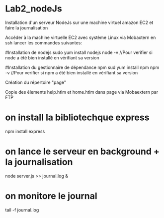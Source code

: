 # Lab2_nodeJs
Installation d'un serveur NodeJs sur une machine virtuel amazon EC2 et faire la journalisation


Accéder à la machine virtuelle EC2 avec système Linux via Mobaxtern en ssh
lancer les commandes suivantes:

#Installation de nodejs
sudo yum install nodejs
node -v //Pour verifier si node a été bien installé en vérifiant sa version

#Installation du gestionnaire de dépendance npm
sud yum install npm
npm -v //Pour verifier si npm a été bien installé en vérifiant sa version

Création du répertoire "page"

Copie des élements help.htlm et home.htlm dans page via Mobaextern par FTP

# on install la bibliotechque express
npm install express

# on lance le serveur en background + la journalisation
node server.js >> journal.log & 

# on monitore le journal 
tail -f journal.log 

